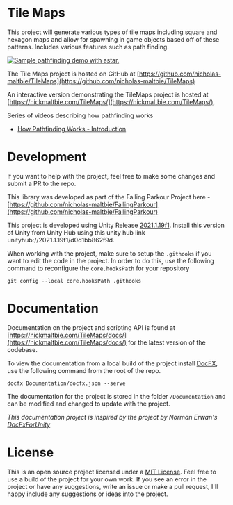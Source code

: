 # Tile Maps

This project will generate various types of tile maps including square and hexagon maps and allow for spawning in game
objects based off of these patterns. Includes various features such as path finding.

[![Sample pathfinding demo with astar.](Demo/sample-pathfinding.gif)](https://youtu.be/1OOXEmKqmxc)

The Tile Maps project is hosted on GitHub at
[https://github.com/nicholas-maltbie/TileMaps](https://github.com/nicholas-maltbie/TileMaps)

An interactive version demonstrating the TileMaps project is hosted at
[https://nickmaltbie.com/TileMaps/](https://nickmaltbie.com/TileMaps/).

Series of videos describing how pathfinding works
* [How Pathfinding Works - Introduction](https://youtu.be/1OOXEmKqmxc)

# Development

If you want to help with the project, feel free to make some changes and submit a PR to the repo.

This library was developed as part of the Falling Parkour Project here -
[https://github.com/nicholas-maltbie/FallingParkour](https://github.com/nicholas-maltbie/FallingParkour)

This project is developed using Unity Release [2021.1.19f1](https://unity3d.com/unity/whats-new/2021.1.19). Install this
version of Unity from Unity Hub using this unity hub link unityhub://2021.1.19f1/d0d1bb862f9d.

When working with the project, make sure to setup the `.githooks` if you want to edit the code in the project. In order to
do this, use the following command to reconfigure the `core.hooksPath` for your repository 

```
git config --local core.hooksPath .githooks
```

# Documentation

Documentation on the project and scripting API is found at
[https://nickmaltbie.com/TileMaps/docs/](https://nickmaltbie.com/TileMaps/docs/) for the latest version of the codebase.

To view the documentation from a local build of the project install [DocFX](https://dotnet.github.io/docfx/), use the
following command from the root of the repo.
```
docfx Documentation/docfx.json --serve
```

The documentation for the project is stored in the folder `/Documentation` and can be modified and changed to update
with the project.

_This documentation project is inspired by the project by Norman Erwan's
[DocFxForUnity](https://github.com/NormandErwan/DocFxForUnity)_

# License

This is an open source project licensed under a [MIT License](LICENSE.txt). Feel free to use a build of the project for
your own work. If you see an error in the project or have any suggestions, write an issue or make a pull request, I'll
happy include any suggestions or ideas into the project.
